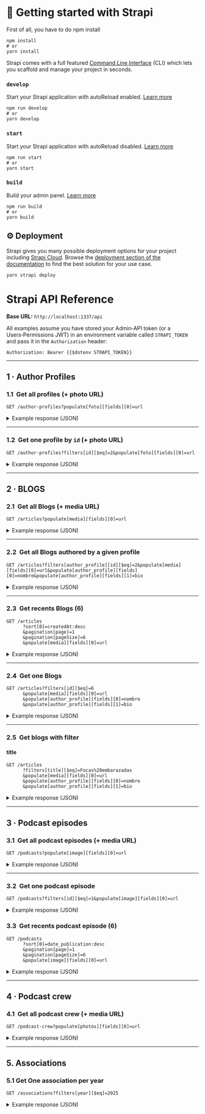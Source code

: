 # 🚀 Getting started with Strapi

First of all, you have to do npm install
```
npm install
# or
yarn install
```

Strapi comes with a full featured [Command Line Interface](https://docs.strapi.io/dev-docs/cli) (CLI) which lets you scaffold and manage your project in seconds.

### `develop`

Start your Strapi application with autoReload enabled. [Learn more](https://docs.strapi.io/dev-docs/cli#strapi-develop)

```
npm run develop
# or
yarn develop
```

### `start`

Start your Strapi application with autoReload disabled. [Learn more](https://docs.strapi.io/dev-docs/cli#strapi-start)

```
npm run start
# or
yarn start
```

### `build`

Build your admin panel. [Learn more](https://docs.strapi.io/dev-docs/cli#strapi-build)

```
npm run build
# or
yarn build
```

## ⚙️ Deployment

Strapi gives you many possible deployment options for your project including [Strapi Cloud](https://cloud.strapi.io). Browse the [deployment section of the documentation](https://docs.strapi.io/dev-docs/deployment) to find the best solution for your use case.

```
yarn strapi deploy
```

# Strapi API Reference

**Base URL:** `http://localhost:1337/api`

All examples assume you have stored your Admin‑API token (or a Users‑Permissions JWT) in an environment variable called `STRAPI_TOKEN` and pass it in the `Authorization` header:

```http
Authorization: Bearer {{$dotenv STRAPI_TOKEN}}
```

---

## 1 · Author Profiles

### 1.1  Get **all** profiles (+ photo URL)

```http
GET /author-profiles?populate[foto][fields][0]=url
```

<details>
<summary>Example response (JSON)</summary>

```json
{
  "data": [
    {
      "id": 2,
      "attributes": {
        "nombre": "Sebastian Huertas",
        "bio": "Example profile",
        "social_media": {
          "instagram": "https://www.instagram.com/xtsebas/"
        },
        "foto": {
          "data": {
            "id": 1,
            "attributes": {
              "url": "/uploads/sonic_567a1e1ae3.jpg"
            }
          }
        }
      }
    }
  ],
  "meta": {
    "pagination": { "total": 1, "page": 1, "pageSize": 25, "pageCount": 1 }
  }
}
```

</details>

---

### 1.2  Get **one** profile by `id` (+ photo URL)

```http
GET /author-profiles?filters[id][$eq]=2&populate[foto][fields][0]=url
```

<details>
<summary>Example response (JSON)</summary>

```json
{
  "data": [
    {
      "id": 2,
      "attributes": {
        "nombre": "Sebastian Huertas",
        "bio": "Example profile",
        "foto": {
          "data": {
            "attributes": {
              "url": "/uploads/sonic_567a1e1ae3.jpg"
            }
          }
        }
      }
    }
  ],
  "meta": { "pagination": { "total": 1 } }
}
```

</details>

---

## 2 · BLOGS

### 2.1  Get **all** Blogs (+ media URL)

```http
GET /articles?populate[media][fields][0]=url
```

<details>
<summary>Example response (JSON)</summary>

```json
{
  "data": [
    {
      "id": 2,
      "attributes": {
        "title": "Por que las focas son focas",
        "media": [
          {
            "id": 2,
            "attributes": {
              "url": "/uploads/1200px_Seehund11cele4_edit_a95fe9d5a8.jpg"
            }
          }
        ]
      }
    },
    {
      "id": 4,
      "attributes": {
        "title": "Por que explorer solo lo usamos para descargar otro navegador",
        "media": null
      }
    }
  ],
  "meta": { "pagination": { "total": 2 } }
}
```

</details>

---

### 2.2  Get **all** Blogs authored by a given profile

```http
GET /articles?filters[author_profile][id][$eq]=2&populate[media][fields][0]=url&populate[author_profile][fields][0]=nombre&populate[author_profile][fields][1]=bio
```

<details>
<summary>Example response (JSON)</summary>

```json
{
  "data": [
    {
      "id": 2,
      "documentId": "p0zemt7wo0isc6r0hv3guuou",
      "title": "Por que las focas son focas ",
      "information": "Las focas son “focas” porque cumplen un conjunto de criterios biológicos y evolutivos que las sitúan dentro de la familia Phocidae (focas verdaderas) en el orden Carnivora. A grandes rasgos, esto se debe a tres factores esenciales:\n\nLínea evolutiva común\nTodas las focas verdaderas descienden de un antepasado terrestre parecido a una nutria que, hace unos 20-25 millones de años, regresó al mar. Esa rama evolutiva acumula adaptaciones específicas (aletas posteriores orientadas hacia atrás, ausencia de pabellones auriculares externos, patrón dental especializado) que las distingue de otros pinnípedos como lobos y leones marinos (familia Otariidae).\n\nConjunto de rasgos morfológicos únicos\n\nLocomoción: usan principalmente las aletas posteriores para impulsarse bajo el agua y se desplazan en tierra “reptando”, a diferencia de los otáridos, que rotan sus aletas delanteras para caminar.\n\nEstructura ósea: cráneo y sistema respiratorio diseñados para inmersiones profundas y prolongadas.\n\nCapa de grasa (grueso panículo adiposo): aislante térmico y reserva energética que permite habitar aguas frías.\n\nEcología y comportamiento compartidos\nComparten estrategias de caza (pesca submarina sigilosa), ciclos de muda y reproducción sobre hielo o playas aisladas, y un sistema de comunicación principalmente vocal bajo el agua. Estos patrones de vida refuerzan su identidad filogenética y mantienen la cohesión del grupo.\n\nEn suma, las focas son focas porque comparten una genealogía clara, un paquete consistente de características anatómico-fisiológicas y un nicho ecológico parecido; esa combinación las agrupa científicamente como un linaje diferenciado dentro de los mamíferos marinos.",
      "createdAt": "2025-06-26T18:37:25.779Z",
      "updatedAt": "2025-06-26T18:37:25.779Z",
      "publishedAt": "2025-06-26T18:37:27.769Z",
      "locale": "en",
      "tags": null,
      "media": [
        {
          "id": 2,
          "documentId": "v523h1ahq3mq01uawb12xbmx",
          "url": "/uploads/1200px_Seehund11cele4_edit_a95fe9d5a8.jpg"
        }
      ],
      "author_profile": {
        "id": 2,
        "documentId": "se4xav3gcmgrockwj7jxqdoa",
        "nombre": "Sebastian Huertas",
        "bio": "Sebastian huertas es un profile de ejemplo "
      }
    },
  ]
}
```

</details>

---

### 2.3  Get **recents** Blogs (6)

```http
GET /articles
      ?sort[0]=createdAt:desc
      &pagination[page]=1
      &pagination[pageSize]=6
      &populate[media][fields][0]=url
```

<details>
<summary>Example response (JSON)</summary>

```json
{
  "data": [
    {
      "id": 6,
      "documentId": "gs2nxpkkemm8x20ig8z2ix0b",
      "title": "Focas embarazadas",
      "information": "Esto es de prueba",
      "createdAt": "2025-08-25T18:08:47.615Z",
      "updatedAt": "2025-08-25T18:08:47.615Z",
      "publishedAt": "2025-08-25T18:08:50.397Z",
      "locale": "en",
      "tags": null,
      "media": [
        {
          "id": 4,
          "documentId": "zbh59ufvidy20svn59gtbso1",
          "url": "/uploads/deskopt_c6531a27ea.jpg"
        }
      ]
    },
    {
      "id": 4,
      "documentId": "vdjxbvc3rm4latjwulz5opqm",
      "title": "Por que explorer solo lo usamos para descargar otro navegador",
      "information": "Internet Explorer (IE) terminó convertido en “el navegador para descargar navegadores” por la combinación de tres factores clave:\n\nEstancamiento tecnológico prolongado\nDespués de la versión 6 (2001), IE evolucionó muy lentamente. Mientras Firefox, Chrome y Opera incorporaban pestañas, motores JavaScript rápidos, extensiones y actualizaciones automáticas, IE seguía con un motor propietario (Trident) poco compatible con los nuevos estándares web. Resultado: muchas páginas modernas simplemente “no se veían bien” o funcionaban mejor en otros navegadores.\n\nSeguridad y confianza del usuario\nLas vulnerabilidades de IE se hicieron famosas: ActiveX, barras de herramientas invasivas y fallos críticos requerían parches constantes. La percepción de inseguridad empujó a la mayoría a instalar un navegador alternativo tan pronto como abrían Windows por primera vez, para navegar con menos riesgo y más privacidad.\n\nCambio de estrategia de Microsoft y el ecosistema web\nCon la llegada de Edge (Chromium) y el fin del soporte oficial de IE 11 (2022), Microsoft declaró obsoleto su propio navegador clásico. Los sitios corporativos heredados se quedaron con “modo IE” dentro de Edge, y el público general lo vio definitivamente como una herramienta de transición: se usa cinco minutos, se instala Chrome/Firefox/Brave, y nunca más se vuelve a abrir.\n\nEn conjunto, la falta de innovación, los problemas de seguridad y la propia decisión de Microsoft de jubilarlo convirtieron a Internet Explorer en un simple escalón inicial para obtener un navegador más rápido, seguro y compatible.",
      "createdAt": "2025-06-26T18:38:57.359Z",
      "updatedAt": "2025-06-26T18:38:57.359Z",
      "publishedAt": "2025-06-26T18:38:58.923Z",
      "locale": "en",
      "tags": null,
      "media": null
    },
    {
      "id": 2,
      "documentId": "p0zemt7wo0isc6r0hv3guuou",
      "title": "Por que las focas son focas ",
      "information": "Las focas son “focas” porque cumplen un conjunto de criterios biológicos y evolutivos que las sitúan dentro de la familia Phocidae (focas verdaderas) en el orden Carnivora. A grandes rasgos, esto se debe a tres factores esenciales:\n\nLínea evolutiva común\nTodas las focas verdaderas descienden de un antepasado terrestre parecido a una nutria que, hace unos 20-25 millones de años, regresó al mar. Esa rama evolutiva acumula adaptaciones específicas (aletas posteriores orientadas hacia atrás, ausencia de pabellones auriculares externos, patrón dental especializado) que las distingue de otros pinnípedos como lobos y leones marinos (familia Otariidae).\n\nConjunto de rasgos morfológicos únicos\n\nLocomoción: usan principalmente las aletas posteriores para impulsarse bajo el agua y se desplazan en tierra “reptando”, a diferencia de los otáridos, que rotan sus aletas delanteras para caminar.\n\nEstructura ósea: cráneo y sistema respiratorio diseñados para inmersiones profundas y prolongadas.\n\nCapa de grasa (grueso panículo adiposo): aislante térmico y reserva energética que permite habitar aguas frías.\n\nEcología y comportamiento compartidos\nComparten estrategias de caza (pesca submarina sigilosa), ciclos de muda y reproducción sobre hielo o playas aisladas, y un sistema de comunicación principalmente vocal bajo el agua. Estos patrones de vida refuerzan su identidad filogenética y mantienen la cohesión del grupo.\n\nEn suma, las focas son focas porque comparten una genealogía clara, un paquete consistente de características anatómico-fisiológicas y un nicho ecológico parecido; esa combinación las agrupa científicamente como un linaje diferenciado dentro de los mamíferos marinos.",
      "createdAt": "2025-06-26T18:37:25.779Z",
      "updatedAt": "2025-06-26T18:37:25.779Z",
      "publishedAt": "2025-06-26T18:37:27.769Z",
      "locale": "en",
      "tags": null,
      "media": [
        {
          "id": 2,
          "documentId": "v523h1ahq3mq01uawb12xbmx",
          "url": "/uploads/1200px_Seehund11cele4_edit_a95fe9d5a8.jpg"
        }
      ]
    }
  ],
  "meta": {
    "pagination": {
      "page": 1,
      "pageSize": 6,
      "pageCount": 1,
      "total": 3
    }
  }
}
```

</details>

---

### 2.4  Get **one** Blogs

```http
GET /articles?filters[id][$eq]=6
      &populate[media][fields][0]=url
      &populate[author_profile][fields][0]=nombre
      &populate[author_profile][fields][1]=bio
```

<details>
<summary>Example response (JSON)</summary>

```json
{
  "data": [
    {
      "id": 6,
      "documentId": "gs2nxpkkemm8x20ig8z2ix0b",
      "title": "Focas embarazadas",
      "information": "Esto es de prueba",
      "createdAt": "2025-08-25T18:08:47.615Z",
      "updatedAt": "2025-08-25T18:08:47.615Z",
      "publishedAt": "2025-08-25T18:08:50.397Z",
      "locale": "en",
      "tags": null,
      "media": [
        {
          "id": 4,
          "documentId": "zbh59ufvidy20svn59gtbso1",
          "url": "/uploads/deskopt_c6531a27ea.jpg"
        }
      ],
      "author_profile": {
        "id": 2,
        "documentId": "se4xav3gcmgrockwj7jxqdoa",
        "nombre": "Sebastian Huertas",
        "bio": "Sebastian huertas es un profile de ejemplo "
      }
    }
  ],
  "meta": {
    "pagination": {
      "page": 1,
      "pageSize": 25,
      "pageCount": 1,
      "total": 1
    }
  }
}
```

</details>

---

### 2.5  Get blogs with filter

#### title
```http
GET /articles
      ?filters[title][$eq]=Focas%20embarazadas
      &populate[media][fields][0]=url
      &populate[author_profile][fields][0]=nombre
      &populate[author_profile][fields][1]=bio
```

<details>
<summary>Example response (JSON)</summary>

```json
{
  "data": [
    {
      "id": 6,
      "documentId": "gs2nxpkkemm8x20ig8z2ix0b",
      "title": "Focas embarazadas",
      "information": "Esto es de prueba",
      "createdAt": "2025-08-25T18:08:47.615Z",
      "updatedAt": "2025-08-25T18:08:47.615Z",
      "publishedAt": "2025-08-25T18:08:50.397Z",
      "locale": "en",
      "tags": null,
      "media": [
        {
          "id": 4,
          "documentId": "zbh59ufvidy20svn59gtbso1",
          "url": "/uploads/deskopt_c6531a27ea.jpg"
        }
      ],
      "author_profile": {
        "id": 2,
        "documentId": "se4xav3gcmgrockwj7jxqdoa",
        "nombre": "Sebastian Huertas",
        "bio": "Sebastian huertas es un profile de ejemplo "
      }
    }
  ],
  "meta": {
    "pagination": {
      "page": 1,
      "pageSize": 25,
      "pageCount": 1,
      "total": 1
    }
  }
}
```

</details>

---




## 3 · Podcast episodes

### 3.1  Get **all** podcast episodes (+ media URL)

```http
GET /podcasts?populate[image][fields][0]=url
```

<details>
<summary>Example response (JSON)</summary>

```json
{
  "data": [
    {
      "id": 1,
      "documentId": "hqbw0e8fpwdeiu4a5jcbur6x",
      "title": "Desarrollar videojuegos en Guatemala | EP 1 Dennis Aldana",
      "date_publication": "2024-09-19",
      "link": "https://www.youtube.com/watch?v=zlSbBsJYFGA",
      "createdAt": "2025-07-12T22:29:05.874Z",
      "updatedAt": "2025-07-12T22:29:05.874Z",
      "publishedAt": "2025-07-12T22:29:05.679Z",
      "locale": "en",
      "image": {
        "id": 3,
        "documentId": "m8ru6j4tdtd7qd2qmjtdjmsu",
        "url": "/uploads/Screenshot_2025_07_12_162816_0a9f9bf1c9.png"
      }
    }
  ],
  "meta": {
    "pagination": {
      "page": 1,
      "pageSize": 25,
      "pageCount": 1,
      "total": 1
    }
  }
}
```

</details>

---

### 3.2  Get **one** podcast episode 

```http
GET /podcasts?filters[id][$eq]=1&populate[image][fields][0]=url
```

<details>
<summary>Example response (JSON)</summary>

```json
{
  "data": [
    {
      "id": 1,
      "documentId": "hqbw0e8fpwdeiu4a5jcbur6x",
      "title": "Desarrollar videojuegos en Guatemala | EP 1 Dennis Aldana",
      "date_publication": "2024-09-19",
      "link": "https://www.youtube.com/watch?v=zlSbBsJYFGA",
      "createdAt": "2025-07-12T22:29:05.874Z",
      "updatedAt": "2025-07-12T22:29:05.874Z",
      "publishedAt": "2025-07-12T22:29:05.679Z",
      "locale": "en",
      "image": {
        "id": 3,
        "documentId": "m8ru6j4tdtd7qd2qmjtdjmsu",
        "url": "/uploads/Screenshot_2025_07_12_162816_0a9f9bf1c9.png"
      }
    }
  ],
  "meta": {
    "pagination": {
      "page": 1,
      "pageSize": 25,
      "pageCount": 1,
      "total": 1
    }
  }
}
```

---

</details>

### 3.3  Get **recents** podcast episode (6)

```http
GET /podcasts
      ?sort[0]=date_publication:desc
      &pagination[page]=1
      &pagination[pageSize]=6
      &populate[image][fields][0]=url
```

<details>
<summary>Example response (JSON)</summary>

```json
{
  "data": [
    {
      "id": 1,
      "documentId": "k528tp36miz745jt3jyy93xj",
      "title": "\nDesarrollar videojuegos en Guatemala | EP 1 Dennis Aldana",
      "date_publication": "2024-09-19",
      "link": "https://www.youtube.com/watch?v=zlSbBsJYFGA",
      "createdAt": "2025-08-28T00:36:45.157Z",
      "updatedAt": "2025-08-28T00:36:45.157Z",
      "publishedAt": "2025-08-28T00:36:44.967Z",
      "locale": "en",
      "image": {
        "id": 3,
        "documentId": "m8ru6j4tdtd7qd2qmjtdjmsu",
        "url": "/uploads/Screenshot_2025_07_12_162816_0a9f9bf1c9.png"
      }
    }
  ],
  "meta": {
    "pagination": {
      "page": 1,
      "pageSize": 6,
      "pageCount": 1,
      "total": 1
    }
  }
}
```

</details>

---

## 4 · Podcast crew

### 4.1  Get **all** podcast crew (+ media URL)

```http
GET /podcast-crew?populate[photos][fields][0]=url
```

<details>
<summary>Example response (JSON)</summary>

```json
{
  "data": {
    "id": 1,
    "documentId": "z9ts5zpjpsnskxax1fe17a48",
    "nombre": "enTERAte",
    "conductores": {
      "conductor_1": {
        "año": "4to",
        "nombre": "Sebastian Huertas"
      },
      "conductor_2": {
        "año": "4to",
        "nombre": "Sofia Garcia"
      }
    },
    "proposito": "Ser un podcast educativo y que ayude a los de nuevo ingreso o a mas gente a interesarse por Ciencias de la computacion",
    "createdAt": "2025-07-13T23:46:30.484Z",
    "updatedAt": "2025-07-13T23:56:38.622Z",
    "publishedAt": "2025-07-13T23:56:37.920Z",
    "locale": "en",
    "photos": [
      {
        "id": 2,
        "documentId": "v523h1ahq3mq01uawb12xbmx",
        "url": "/uploads/1200px_Seehund11cele4_edit_a95fe9d5a8.jpg"
      },
      {
        "id": 1,
        "documentId": "s6ryiy7s19b6ypojrf4hxcw5",
        "url": "/uploads/sonic_567a1e1ae3.jpg"
      }
    ]
  },
  "meta": {}
}
```

</details>

---


## 5. Associations
### 5.1 Get One association per year
```http
GET /associations?filters[year][$eq]=2025
```

<details>
<summary>Example response (JSON)</summary>

```json
{
  "data": [
    {
      "id": 2,
      "documentId": "y0wo14ws3weh4zpcx89l9yv7",
      "createdAt": "2025-08-28T00:07:16.324Z",
      "updatedAt": "2025-08-28T00:07:16.324Z",
      "publishedAt": "2025-08-28T00:07:16.223Z",
      "locale": "en",
      "description": "somos la asociacion de 2025",
      "members": {
        "Vocal": "Angela",
        "Presidente": "Gerardo Pineda"
      },
      "year": "2025"
    }
  ],
  "meta": {
    "pagination": {
      "page": 1,
      "pageSize": 25,
      "pageCount": 1,
      "total": 1
    }
  }
}
```

## 📚 Learn more

- [Resource center](https://strapi.io/resource-center) - Strapi resource center.
- [Strapi documentation](https://docs.strapi.io) - Official Strapi documentation.
- [Strapi tutorials](https://strapi.io/tutorials) - List of tutorials made by the core team and the community.
- [Strapi blog](https://strapi.io/blog) - Official Strapi blog containing articles made by the Strapi team and the community.
- [Changelog](https://strapi.io/changelog) - Find out about the Strapi product updates, new features and general improvements.

Feel free to check out the [Strapi GitHub repository](https://github.com/strapi/strapi). Your feedback and contributions are welcome!

## ✨ Community

- [Discord](https://discord.strapi.io) - Come chat with the Strapi community including the core team.
- [Forum](https://forum.strapi.io/) - Place to discuss, ask questions and find answers, show your Strapi project and get feedback or just talk with other Community members.
- [Awesome Strapi](https://github.com/strapi/awesome-strapi) - A curated list of awesome things related to Strapi.

---

<sub>🤫 Psst! [Strapi is hiring](https://strapi.io/careers).</sub>
